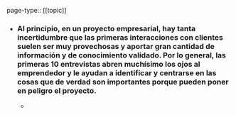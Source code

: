 page-type:: [[topic]]
- ### Al principio, en un proyecto empresarial, hay tanta incertidumbre que las primeras interacciones con clientes suelen ser muy provechosas y aportar gran cantidad de información y de conocimiento validado. Por lo general, las primeras 10 entrevistas abren muchísimo los ojos al emprendedor y le ayudan a identificar y centrarse en las cosas que de verdad son importantes porque pueden poner en peligro el proyecto.
  - 


